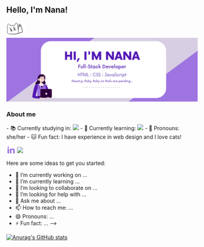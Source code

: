 <h2> Hello, I'm Nana!</h2><img src="/img/hi.gif" width="50" height="40">

<img align="center" src="/img/main-picture.png">

<h3>About me</h3>
- 📚 Currently studying in: <img src="https://img.shields.io/badge/Microverse-blueviolet">
- 📖 Currently learning: <img src="https://img.icons8.com/nolan/40/javascript.png"/>
- 🤝 Pronouns: she/her
- 🐱 Fun fact: I have experience in web design and I love cats!


<a href="https://www.linkedin.com/in/arina-rodina-144612219/?locale=en_US"><img align="center" src="/img/linkedin-fill.png"></a>
<a href="https://twitter.com/rdnrn_nana"><img align="center" src="/img/twitter-fill.png.png"></a>







Here are some ideas to get you started:

- 🔭 I’m currently working on ...
- 🌱 I’m currently learning ...
- 👯 I’m looking to collaborate on ...
- 🤔 I’m looking for help with ...
- 💬 Ask me about ...
- 📫 How to reach me: ...
- 😄 Pronouns: ...
- ⚡ Fun fact: ...
-->

[![Anurag's GitHub stats](https://github-readme-stats.vercel.app/api?username=rdnrn&hide=issues,contribs&theme=buefy)](https://github.com/anuraghazra/github-readme-stats)
